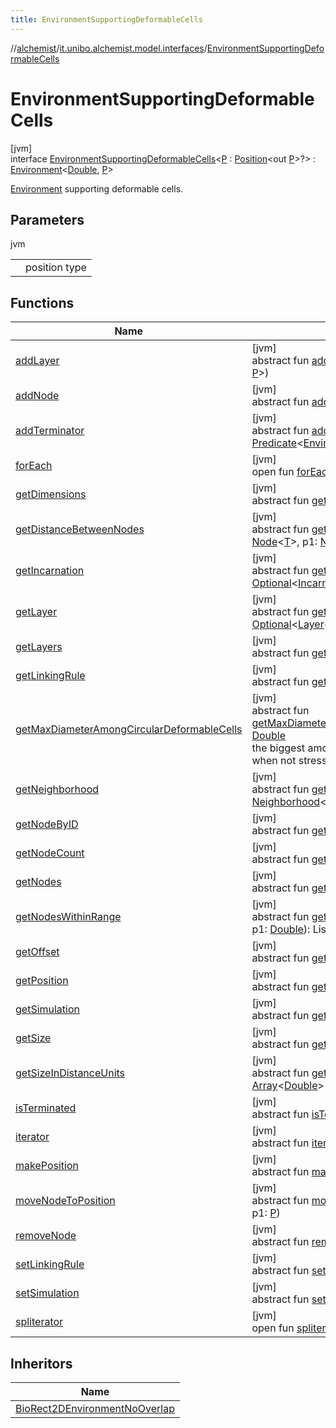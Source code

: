 ```yaml
---
title: EnvironmentSupportingDeformableCells
---
```

//[alchemist](../../../index.html)/[it.unibo.alchemist.model.interfaces](../index.html)/[EnvironmentSupportingDeformableCells](index.html)



# EnvironmentSupportingDeformableCells



[jvm]\
interface [EnvironmentSupportingDeformableCells](index.html)<[P](index.html) : [Position](../-position/index.html)<out [P](../../it.unibo.alchemist.model.implementations.layers/-biomol-gradient-layer/index.html)>?> : [Environment](../-environment/index.html)<[Double](https://docs.oracle.com/javase/8/docs/api/java/lang/Double.html), [P](../../it.unibo.alchemist.model.implementations.layers/-biomol-gradient-layer/index.html)> 

[Environment](../-environment/index.html) supporting deformable cells.



## Parameters


jvm

| | |
|---|---|
| <P> | position type |



## Functions


| Name | Summary |
|---|---|
| [addLayer](../-environment/add-layer.html) | [jvm]<br>abstract fun [addLayer](../-environment/add-layer.html)(p: [Molecule](../-molecule/index.html), p1: [Layer](../-layer/index.html)<[T](../../it.unibo.alchemist.model.implementations.environments/-limited-continuos2-d/index.html), [P](../../it.unibo.alchemist.model.implementations.layers/-biomol-gradient-layer/index.html)>) |
| [addNode](../-environment/add-node.html) | [jvm]<br>abstract fun [addNode](../-environment/add-node.html)(p: [Node](../-node/index.html)<[T](../../it.unibo.alchemist.model.implementations.environments/-limited-continuos2-d/index.html)>, p1: [P](../../it.unibo.alchemist.model.implementations.layers/-biomol-gradient-layer/index.html)) |
| [addTerminator](../-environment/add-terminator.html) | [jvm]<br>abstract fun [addTerminator](../-environment/add-terminator.html)(p: [Predicate](https://docs.oracle.com/javase/8/docs/api/java/util/function/Predicate.html)<[Environment](../-environment/index.html)<[T](../../it.unibo.alchemist.model.implementations.environments/-limited-continuos2-d/index.html), [P](../../it.unibo.alchemist.model.implementations.layers/-biomol-gradient-layer/index.html)>>) |
| [forEach](../../it.unibo.alchemist.expressions.implementations/-list-tree-node/index.html#-655675525%2FFunctions%2F-134779887) | [jvm]<br>open fun [forEach](../../it.unibo.alchemist.expressions.implementations/-list-tree-node/index.html#-655675525%2FFunctions%2F-134779887)(action: [Consumer](https://docs.oracle.com/javase/8/docs/api/java/util/function/Consumer.html)<out [Any](https://kotlinlang.org/api/latest/jvm/stdlib/kotlin/-any/index.html)>) |
| [getDimensions](../-environment/get-dimensions.html) | [jvm]<br>abstract fun [getDimensions](../-environment/get-dimensions.html)(): [Int](https://kotlinlang.org/api/latest/jvm/stdlib/kotlin/-int/index.html) |
| [getDistanceBetweenNodes](../-environment/get-distance-between-nodes.html) | [jvm]<br>abstract fun [getDistanceBetweenNodes](../-environment/get-distance-between-nodes.html)(p: [Node](../-node/index.html)<[T](../../it.unibo.alchemist.model.implementations.environments/-limited-continuos2-d/index.html)>, p1: [Node](../-node/index.html)<[T](../../it.unibo.alchemist.model.implementations.environments/-limited-continuos2-d/index.html)>): [Double](https://kotlinlang.org/api/latest/jvm/stdlib/kotlin/-double/index.html) |
| [getIncarnation](../-environment/get-incarnation.html) | [jvm]<br>abstract fun [getIncarnation](../-environment/get-incarnation.html)(): [Optional](https://docs.oracle.com/javase/8/docs/api/java/util/Optional.html)<[Incarnation](../-incarnation/index.html)<[T](../../it.unibo.alchemist.model.implementations.environments/-limited-continuos2-d/index.html), [P](../../it.unibo.alchemist.model.implementations.layers/-biomol-gradient-layer/index.html)>> |
| [getLayer](../-environment/get-layer.html) | [jvm]<br>abstract fun [getLayer](../-environment/get-layer.html)(p: [Molecule](../-molecule/index.html)): [Optional](https://docs.oracle.com/javase/8/docs/api/java/util/Optional.html)<[Layer](../-layer/index.html)<[T](../../it.unibo.alchemist.model.implementations.environments/-limited-continuos2-d/index.html), [P](../../it.unibo.alchemist.model.implementations.layers/-biomol-gradient-layer/index.html)>> |
| [getLayers](../-environment/get-layers.html) | [jvm]<br>abstract fun [getLayers](../-environment/get-layers.html)(): ListSet<[Layer](../-layer/index.html)<[T](../../it.unibo.alchemist.model.implementations.environments/-limited-continuos2-d/index.html), [P](../../it.unibo.alchemist.model.implementations.layers/-biomol-gradient-layer/index.html)>> |
| [getLinkingRule](../-environment/get-linking-rule.html) | [jvm]<br>abstract fun [getLinkingRule](../-environment/get-linking-rule.html)(): [LinkingRule](../-linking-rule/index.html)<[T](../../it.unibo.alchemist.model.implementations.environments/-limited-continuos2-d/index.html), [P](../../it.unibo.alchemist.model.implementations.layers/-biomol-gradient-layer/index.html)> |
| [getMaxDiameterAmongCircularDeformableCells](get-max-diameter-among-circular-deformable-cells.html) | [jvm]<br>abstract fun [getMaxDiameterAmongCircularDeformableCells](get-max-diameter-among-circular-deformable-cells.html)(): [Double](https://kotlinlang.org/api/latest/jvm/stdlib/kotlin/-double/index.html)<br>the biggest among the deformable cell's diameter, when not stressed. |
| [getNeighborhood](../-environment/get-neighborhood.html) | [jvm]<br>abstract fun [getNeighborhood](../-environment/get-neighborhood.html)(p: [Node](../-node/index.html)<[T](../../it.unibo.alchemist.model.implementations.environments/-limited-continuos2-d/index.html)>): [Neighborhood](../-neighborhood/index.html)<[T](../../it.unibo.alchemist.model.implementations.environments/-limited-continuos2-d/index.html)> |
| [getNodeByID](../-environment/get-node-by-i-d.html) | [jvm]<br>abstract fun [getNodeByID](../-environment/get-node-by-i-d.html)(p: [Int](https://kotlinlang.org/api/latest/jvm/stdlib/kotlin/-int/index.html)): [Node](../-node/index.html)<[T](../../it.unibo.alchemist.model.implementations.environments/-limited-continuos2-d/index.html)> |
| [getNodeCount](../-environment/get-node-count.html) | [jvm]<br>abstract fun [getNodeCount](../-environment/get-node-count.html)(): [Int](https://kotlinlang.org/api/latest/jvm/stdlib/kotlin/-int/index.html) |
| [getNodes](../-environment/get-nodes.html) | [jvm]<br>abstract fun [getNodes](../-environment/get-nodes.html)(): ListSet<[Node](../-node/index.html)<[T](../../it.unibo.alchemist.model.implementations.environments/-limited-continuos2-d/index.html)>> |
| [getNodesWithinRange](../-environment/get-nodes-within-range.html) | [jvm]<br>abstract fun [getNodesWithinRange](../-environment/get-nodes-within-range.html)(p: [Node](../-node/index.html)<[T](../../it.unibo.alchemist.model.implementations.environments/-limited-continuos2-d/index.html)>, p1: [Double](https://kotlinlang.org/api/latest/jvm/stdlib/kotlin/-double/index.html)): ListSet<[Node](../-node/index.html)<[T](../../it.unibo.alchemist.model.implementations.environments/-limited-continuos2-d/index.html)>> |
| [getOffset](../-environment/get-offset.html) | [jvm]<br>abstract fun [getOffset](../-environment/get-offset.html)(): [Array](https://kotlinlang.org/api/latest/jvm/stdlib/kotlin/-array/index.html)<[Double](https://kotlinlang.org/api/latest/jvm/stdlib/kotlin/-double/index.html)> |
| [getPosition](../-environment/get-position.html) | [jvm]<br>abstract fun [getPosition](../-environment/get-position.html)(p: [Node](../-node/index.html)<[T](../../it.unibo.alchemist.model.implementations.environments/-limited-continuos2-d/index.html)>): [P](../../it.unibo.alchemist.model.implementations.layers/-biomol-gradient-layer/index.html) |
| [getSimulation](../-environment/get-simulation.html) | [jvm]<br>abstract fun [getSimulation](../-environment/get-simulation.html)(): [Simulation](../../it.unibo.alchemist.core.interfaces/-simulation/index.html)<[T](../../it.unibo.alchemist.model.implementations.environments/-limited-continuos2-d/index.html), [P](../../it.unibo.alchemist.model.implementations.layers/-biomol-gradient-layer/index.html)> |
| [getSize](../-environment/get-size.html) | [jvm]<br>abstract fun [getSize](../-environment/get-size.html)(): [Array](https://kotlinlang.org/api/latest/jvm/stdlib/kotlin/-array/index.html)<[Double](https://kotlinlang.org/api/latest/jvm/stdlib/kotlin/-double/index.html)> |
| [getSizeInDistanceUnits](../-environment/get-size-in-distance-units.html) | [jvm]<br>abstract fun [getSizeInDistanceUnits](../-environment/get-size-in-distance-units.html)(): [Array](https://kotlinlang.org/api/latest/jvm/stdlib/kotlin/-array/index.html)<[Double](https://kotlinlang.org/api/latest/jvm/stdlib/kotlin/-double/index.html)> |
| [isTerminated](../-environment/is-terminated.html) | [jvm]<br>abstract fun [isTerminated](../-environment/is-terminated.html)(): [Boolean](https://kotlinlang.org/api/latest/jvm/stdlib/kotlin/-boolean/index.html) |
| [iterator](../../it.unibo.alchemist.loader.variables/-arbitrary-variable/index.html#-1606146105%2FFunctions%2F-134779887) | [jvm]<br>abstract fun [iterator](../../it.unibo.alchemist.loader.variables/-arbitrary-variable/index.html#-1606146105%2FFunctions%2F-134779887)(): [Iterator](https://docs.oracle.com/javase/8/docs/api/java/util/Iterator.html)<[T](../../it.unibo.alchemist.model.implementations.environments/-limited-continuos2-d/index.html)> |
| [makePosition](../-environment/make-position.html) | [jvm]<br>abstract fun [makePosition](../-environment/make-position.html)(p: [Array](https://kotlinlang.org/api/latest/jvm/stdlib/kotlin/-array/index.html)<[Number](https://docs.oracle.com/javase/8/docs/api/java/lang/Number.html)>): [P](../../it.unibo.alchemist.model.implementations.layers/-biomol-gradient-layer/index.html) |
| [moveNodeToPosition](../-environment/move-node-to-position.html) | [jvm]<br>abstract fun [moveNodeToPosition](../-environment/move-node-to-position.html)(p: [Node](../-node/index.html)<[T](../../it.unibo.alchemist.model.implementations.environments/-limited-continuos2-d/index.html)>, p1: [P](../../it.unibo.alchemist.model.implementations.layers/-biomol-gradient-layer/index.html)) |
| [removeNode](../-environment/remove-node.html) | [jvm]<br>abstract fun [removeNode](../-environment/remove-node.html)(p: [Node](../-node/index.html)<[T](../../it.unibo.alchemist.model.implementations.environments/-limited-continuos2-d/index.html)>) |
| [setLinkingRule](../-environment/set-linking-rule.html) | [jvm]<br>abstract fun [setLinkingRule](../-environment/set-linking-rule.html)(p: [LinkingRule](../-linking-rule/index.html)<[T](../../it.unibo.alchemist.model.implementations.environments/-limited-continuos2-d/index.html), [P](../../it.unibo.alchemist.model.implementations.layers/-biomol-gradient-layer/index.html)>) |
| [setSimulation](../-environment/set-simulation.html) | [jvm]<br>abstract fun [setSimulation](../-environment/set-simulation.html)(p: [Simulation](../../it.unibo.alchemist.core.interfaces/-simulation/index.html)<[T](../../it.unibo.alchemist.model.implementations.environments/-limited-continuos2-d/index.html), [P](../../it.unibo.alchemist.model.implementations.layers/-biomol-gradient-layer/index.html)>) |
| [spliterator](../../it.unibo.alchemist.expressions.implementations/-list-tree-node/index.html#-677603448%2FFunctions%2F-134779887) | [jvm]<br>open fun [spliterator](../../it.unibo.alchemist.expressions.implementations/-list-tree-node/index.html#-677603448%2FFunctions%2F-134779887)(): [Spliterator](https://docs.oracle.com/javase/8/docs/api/java/util/Spliterator.html)<[T](../../it.unibo.alchemist.model.implementations.environments/-limited-continuos2-d/index.html)> |


## Inheritors


| Name |
|---|
| [BioRect2DEnvironmentNoOverlap](../../it.unibo.alchemist.model.implementations.environments/-bio-rect2-d-environment-no-overlap/index.html) |

